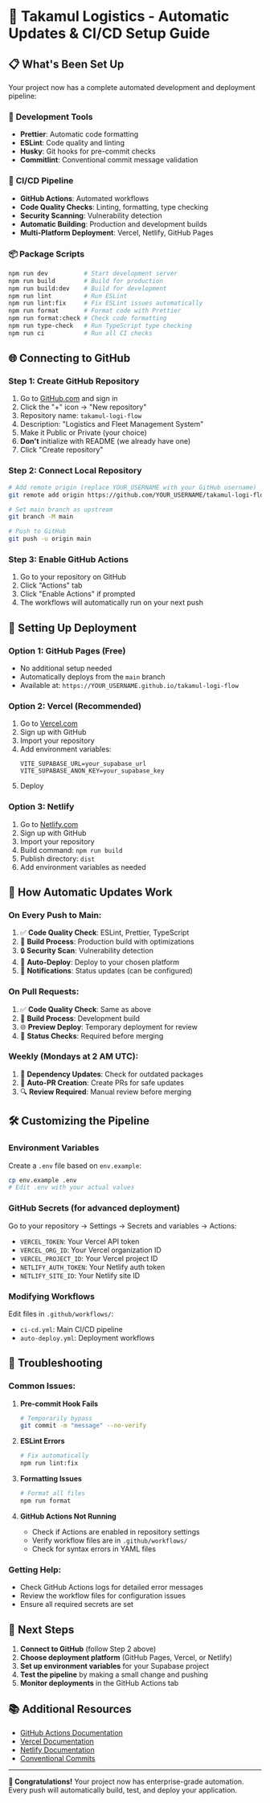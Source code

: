 # 🚀 Takamul Logistics - Automatic Updates & CI/CD Setup Guide

## 📋 What's Been Set Up

Your project now has a complete automated development and deployment pipeline:

### 🔧 **Development Tools**
- **Prettier**: Automatic code formatting
- **ESLint**: Code quality and linting
- **Husky**: Git hooks for pre-commit checks
- **Commitlint**: Conventional commit message validation

### 🚀 **CI/CD Pipeline**
- **GitHub Actions**: Automated workflows
- **Code Quality Checks**: Linting, formatting, type checking
- **Security Scanning**: Vulnerability detection
- **Automatic Building**: Production and development builds
- **Multi-Platform Deployment**: Vercel, Netlify, GitHub Pages

### 📦 **Package Scripts**
```bash
npm run dev          # Start development server
npm run build        # Build for production
npm run build:dev    # Build for development
npm run lint         # Run ESLint
npm run lint:fix     # Fix ESLint issues automatically
npm run format       # Format code with Prettier
npm run format:check # Check code formatting
npm run type-check   # Run TypeScript type checking
npm run ci           # Run all CI checks
```

## 🌐 **Connecting to GitHub**

### **Step 1: Create GitHub Repository**
1. Go to [GitHub.com](https://github.com) and sign in
2. Click the "+" icon → "New repository"
3. Repository name: `takamul-logi-flow`
4. Description: "Logistics and Fleet Management System"
5. Make it Public or Private (your choice)
6. **Don't** initialize with README (we already have one)
7. Click "Create repository"

### **Step 2: Connect Local Repository**
```bash
# Add remote origin (replace YOUR_USERNAME with your GitHub username)
git remote add origin https://github.com/YOUR_USERNAME/takamul-logi-flow.git

# Set main branch as upstream
git branch -M main

# Push to GitHub
git push -u origin main
```

### **Step 3: Enable GitHub Actions**
1. Go to your repository on GitHub
2. Click "Actions" tab
3. Click "Enable Actions" if prompted
4. The workflows will automatically run on your next push

## 🔑 **Setting Up Deployment**

### **Option 1: GitHub Pages (Free)**
- No additional setup needed
- Automatically deploys from the `main` branch
- Available at: `https://YOUR_USERNAME.github.io/takamul-logi-flow`

### **Option 2: Vercel (Recommended)**
1. Go to [Vercel.com](https://vercel.com)
2. Sign up with GitHub
3. Import your repository
4. Add environment variables:
   ```
   VITE_SUPABASE_URL=your_supabase_url
   VITE_SUPABASE_ANON_KEY=your_supabase_key
   ```
5. Deploy

### **Option 3: Netlify**
1. Go to [Netlify.com](https://netlify.com)
2. Sign up with GitHub
3. Import your repository
4. Build command: `npm run build`
5. Publish directory: `dist`
6. Add environment variables as needed

## 🔄 **How Automatic Updates Work**

### **On Every Push to Main:**
1. ✅ **Code Quality Check**: ESLint, Prettier, TypeScript
2. 🔨 **Build Process**: Production build with optimizations
3. 🔒 **Security Scan**: Vulnerability detection
4. 🚀 **Auto-Deploy**: Deploy to your chosen platform
5. 📧 **Notifications**: Status updates (can be configured)

### **On Pull Requests:**
1. ✅ **Code Quality Check**: Same as above
2. 🔨 **Build Process**: Development build
3. 🌐 **Preview Deploy**: Temporary deployment for review
4. 📝 **Status Checks**: Required before merging

### **Weekly (Mondays at 2 AM UTC):**
1. 🔄 **Dependency Updates**: Check for outdated packages
2. 📝 **Auto-PR Creation**: Create PRs for safe updates
3. 🔍 **Review Required**: Manual review before merging

## 🛠️ **Customizing the Pipeline**

### **Environment Variables**
Create a `.env` file based on `env.example`:
```bash
cp env.example .env
# Edit .env with your actual values
```

### **GitHub Secrets** (for advanced deployment)
Go to your repository → Settings → Secrets and variables → Actions:
- `VERCEL_TOKEN`: Your Vercel API token
- `VERCEL_ORG_ID`: Your Vercel organization ID
- `VERCEL_PROJECT_ID`: Your Vercel project ID
- `NETLIFY_AUTH_TOKEN`: Your Netlify auth token
- `NETLIFY_SITE_ID`: Your Netlify site ID

### **Modifying Workflows**
Edit files in `.github/workflows/`:
- `ci-cd.yml`: Main CI/CD pipeline
- `auto-deploy.yml`: Deployment workflows

## 🚨 **Troubleshooting**

### **Common Issues:**

1. **Pre-commit Hook Fails**
   ```bash
   # Temporarily bypass
   git commit -m "message" --no-verify
   ```

2. **ESLint Errors**
   ```bash
   # Fix automatically
   npm run lint:fix
   ```

3. **Formatting Issues**
   ```bash
   # Format all files
   npm run format
   ```

4. **GitHub Actions Not Running**
   - Check if Actions are enabled in repository settings
   - Verify workflow files are in `.github/workflows/`
   - Check for syntax errors in YAML files

### **Getting Help:**
- Check GitHub Actions logs for detailed error messages
- Review the workflow files for configuration issues
- Ensure all required secrets are set

## 🎯 **Next Steps**

1. **Connect to GitHub** (follow Step 2 above)
2. **Choose deployment platform** (GitHub Pages, Vercel, or Netlify)
3. **Set up environment variables** for your Supabase project
4. **Test the pipeline** by making a small change and pushing
5. **Monitor deployments** in the GitHub Actions tab

## 📚 **Additional Resources**

- [GitHub Actions Documentation](https://docs.github.com/en/actions)
- [Vercel Documentation](https://vercel.com/docs)
- [Netlify Documentation](https://docs.netlify.com)
- [Conventional Commits](https://www.conventionalcommits.org/)

---

**🎉 Congratulations!** Your project now has enterprise-grade automation. Every push will automatically build, test, and deploy your application.

